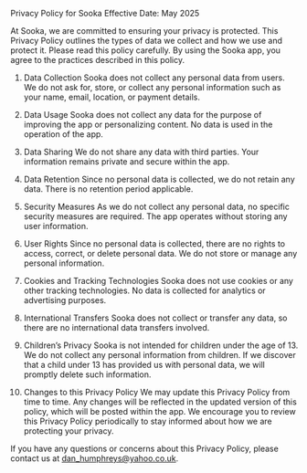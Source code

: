 Privacy Policy for Sooka
Effective Date: May 2025

At Sooka, we are committed to ensuring your privacy is protected. This Privacy Policy outlines the types of data we collect and how we use and protect it. Please read this policy carefully. By using the Sooka app, you agree to the practices described in this policy.

1. Data Collection
Sooka does not collect any personal data from users. We do not ask for, store, or collect any personal information such as your name, email, location, or payment details.

2. Data Usage
Sooka does not collect any data for the purpose of improving the app or personalizing content. No data is used in the operation of the app.

3. Data Sharing
We do not share any data with third parties. Your information remains private and secure within the app.

4. Data Retention
Since no personal data is collected, we do not retain any data. There is no retention period applicable.

5. Security Measures
As we do not collect any personal data, no specific security measures are required. The app operates without storing any user information.

6. User Rights
Since no personal data is collected, there are no rights to access, correct, or delete personal data. We do not store or manage any personal information.

7. Cookies and Tracking Technologies
Sooka does not use cookies or any other tracking technologies. No data is collected for analytics or advertising purposes.

8. International Transfers
Sooka does not collect or transfer any data, so there are no international data transfers involved.

9. Children’s Privacy
Sooka is not intended for children under the age of 13. We do not collect any personal information from children. If we discover that a child under 13 has provided us with personal data, we will promptly delete such information.

10. Changes to this Privacy Policy
We may update this Privacy Policy from time to time. Any changes will be reflected in the updated version of this policy, which will be posted within the app. We encourage you to review this Privacy Policy periodically to stay informed about how we are protecting your privacy.

If you have any questions or concerns about this Privacy Policy, please contact us at dan_humphreys@yahoo.co.uk.
